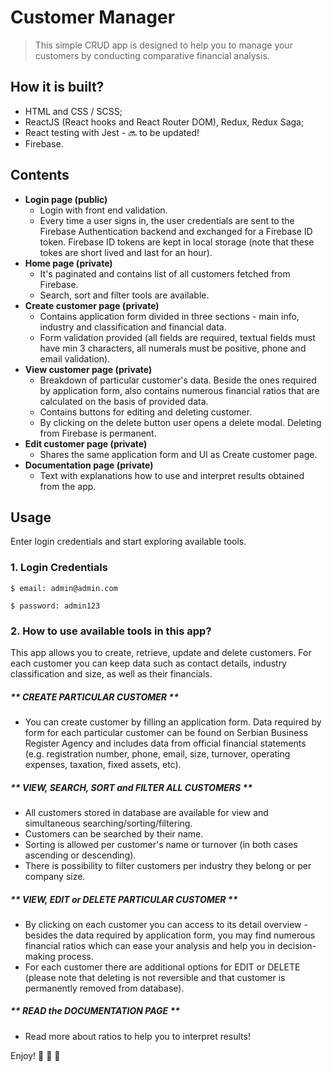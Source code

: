 # Customer Manager

> This simple CRUD app is designed to help you to manage your customers by conducting comparative financial analysis.

## How it is built?

- HTML and CSS / SCSS;
- ReactJS (React hooks and React Router DOM), Redux, Redux Saga;
- React testing with Jest - 🔜 to be updated!
- Firebase.

## Contents

- **Login page (public)**
    - Login with front end validation. 
    - Every time a user signs in, the user credentials are sent to the Firebase Authentication backend and exchanged for a Firebase ID token. Firebase ID tokens are kept in local storage (note that these tokes are short lived and last for an hour). 
- **Home page (private)**
    - It's paginated and contains list of all customers fetched from Firebase.
    - Search, sort and filter tools are available.
- **Create customer page (private)**
    - Contains application form divided in three sections - main info, industry and classification and financial data.
    - Form validation provided (all fields are required, textual fields must have min 3 characters, all numerals must be positive, phone and email validation).
- **View customer page (private)**
    - Breakdown of particular customer's data. Beside the ones required by application form, also contains numerous financial ratios that are calculated on the basis of provided data. 
    - Contains buttons for editing and deleting customer.
    - By clicking on the delete button user opens a delete modal. Deleting from Firebase is permanent.
- **Edit customer page (private)** 
    - Shares the same application form and UI as Create customer page.
- **Documentation page (private)** 
    - Text with explanations how to use and interpret results obtained from the app.

## Usage

Enter login credentials and start exploring available tools.

### 1. Login Credentials

```
$ email: admin@admin.com
```

```
$ password: admin123
```

### 2. How to use available tools in this app?

This app allows you to create, retrieve, update and delete customers. For each customer you can keep data such as contact details, industry classification and size, as well as their financials.

##### ** CREATE PARTICULAR CUSTOMER **

- You can create customer by filling an application form. Data required by form for each particular customer can be found on Serbian Business Register Agency and includes data from official financial statements (e.g. registration number, phone, email, size, turnover, operating expenses, taxation, fixed assets, etc).

##### ** VIEW, SEARCH, SORT and FILTER ALL CUSTOMERS **

- All customers stored in database are available for view and simultaneous searching/sorting/filtering.
- Customers can be searched by their name.
- Sorting is allowed per customer's name or turnover (in both cases
  ascending or descending).
- There is possibility to filter customers per industry they
  belong or per company size.

##### ** VIEW, EDIT or DELETE PARTICULAR CUSTOMER **

- By clicking on each customer you can access to its detail overview - besides the data required by application form, you may find numerous financial ratios which can ease your analysis and help you in decision-making process.
- For each customer there are additional options for EDIT or DELETE (please note that deleting is not reversible and that customer is permanently removed from database).

##### ** READ the DOCUMENTATION PAGE **

- Read more about ratios to help you to interpret results!

Enjoy! 🚀 🚀 🚀
